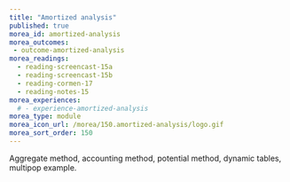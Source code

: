 ```yaml
---
title: "Amortized analysis"
published: true
morea_id: amortized-analysis
morea_outcomes:
 - outcome-amortized-analysis
morea_readings:
  - reading-screencast-15a
  - reading-screencast-15b
  - reading-cormen-17
  - reading-notes-15
morea_experiences:
  # - experience-amortized-analysis
morea_type: module
morea_icon_url: /morea/150.amortized-analysis/logo.gif
morea_sort_order: 150
---
```


Aggregate method, accounting method, potential method, dynamic tables, multipop example.
